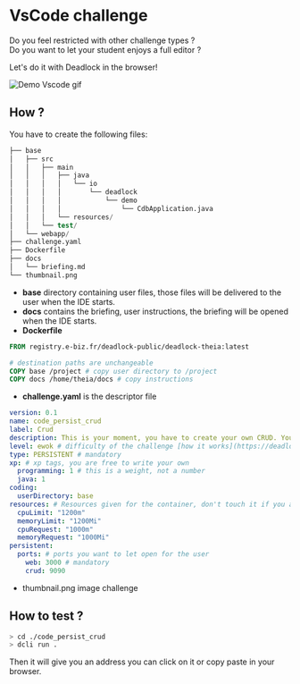 # VsCode challenge

Do you feel restricted with other challenge types ?  
Do you want to let your student enjoys a full editor ?

Let's do it with Deadlock in the browser!

![Demo Vscode gif](/challenge-documentation/img/demo-vscode.gif)


## How ?

You have to create the following files:

```S
├── base
│   ├── src   
│   │   ├── main   
│   │   │   ├── java                  
│   │   │   │   └── io
│   │   │   │       └── deadlock
│   │   │   │           └── demo
│   │   │   │               └── CdbApplication.java
│   │   │   └── resources/
│   │   └── test/
│   └── webapp/
├── challenge.yaml
├── Dockerfile
├── docs
│   └── briefing.md
└── thumbnail.png
```

* **base** directory containing user files, those files will be delivered to the user when the IDE starts.
* **docs** contains the briefing, user instructions, the briefing will be opened when the IDE starts. 
* **Dockerfile**
```Dockerfile
FROM registry.e-biz.fr/deadlock-public/deadlock-theia:latest

# destination paths are unchangeable
COPY base /project # copy user directory to /project
COPY docs /home/theia/docs # copy instructions
```
* **challenge.yaml** is the descriptor file
```Yaml
version: 0.1
name: code_persist_crud
label: Crud
description: This is your moment, you have to create your own CRUD. Your customer requested you to build a Computer DataBase application (codename *CDB*).
level: ewok # difficulty of the challenge [how it works](https://deadlock-resources.github.io/challenge-documentation/#level)
type: PERSISTENT # mandatory
xp: # xp tags, you are free to write your own
  programming: 1 # this is a weight, not a number
  java: 1
coding:
  userDirectory: base
resources: # Resources given for the container, don't touch it if you are not comfortable with
  cpuLimit: "1200m"
  memoryLimit: "1200Mi"
  cpuRequest: "1000m"
  memoryRequest: "1000Mi"
persistent:
  ports: # ports you want to let open for the user
    web: 3000 # mandatory
    crud: 9090
```
* thumbnail.png image challenge 


## How to test ?
```Bash
> cd ./code_persist_crud
> dcli run .
```
Then it will give you an address you can click on it or copy paste in your browser.